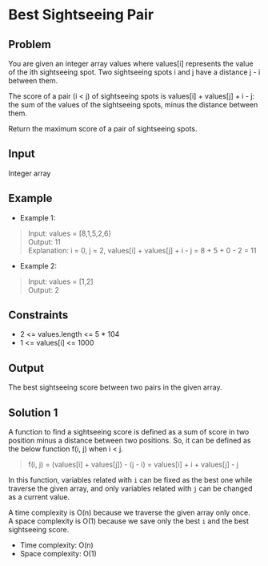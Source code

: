 # Best Sightseeing Pair

## Problem

You are given an integer array values where values[i] represents the value of the ith sightseeing spot. Two sightseeing spots i and j have a distance j - i between them.

The score of a pair (i < j) of sightseeing spots is values[i] + values[j] + i - j: the sum of the values of the sightseeing spots, minus the distance between them.

Return the maximum score of a pair of sightseeing spots.

## Input

Integer array

## Example

- Example 1:

>Input: values = [8,1,5,2,6]  
Output: 11  
Explanation: i = 0, j = 2, values[i] + values[j] + i - j = 8 + 5 + 0 - 2 = 11

- Example 2:

>Input: values = [1,2]  
Output: 2

## Constraints

- 2 <= values.length <= 5 * 104
- 1 <= values[i] <= 1000

## Output

The best sightseeing score between two pairs in the given array.

## Solution 1

A function to find a sightseeing score is defined as a sum of score in two position minus a distance between two positions. So, it can be defined as the below function f(i, j) when i < j.

>f(i, j) = (values[i] + values[j]) - (j - i) = values[i] + i + values[j] - j

In this function, variables related with `i` can be fixed as the best one while traverse the given array, and only variables related with `j` can be changed as a current value.  

A time complexity is O(n) because we traverse the given array only once.  
A space complexity is O(1) because we save only the best `i` and the best sightseeing score.

- Time complexity: O(n)
- Space complexity: O(1)
